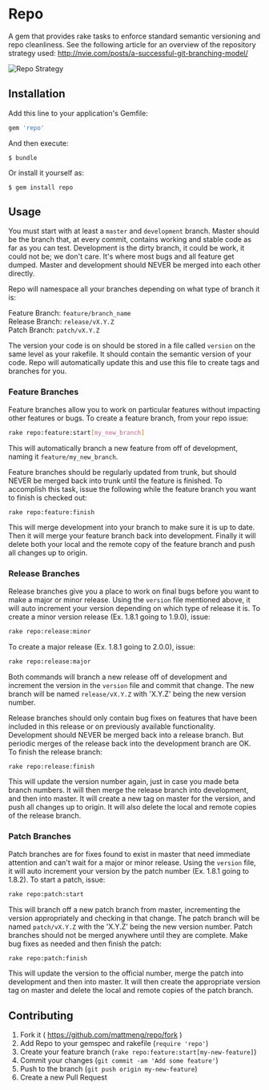 # Repo

A gem that provides rake tasks to enforce standard semantic versioning and repo cleanliness.  See the following article for an overview of the repository strategy used: http://nvie.com/posts/a-successful-git-branching-model/

![Repo Strategy](http://nvie.com/img/git-model@2x.png "Repo Strategy")

## Installation

Add this line to your application's Gemfile:

```ruby
gem 'repo'
```

And then execute:

    $ bundle

Or install it yourself as:

    $ gem install repo

## Usage

You must start with at least a `master` and `development` branch.  Master should be the branch that, at every commit, contains working and stable code as far as you can test.  Development is the dirty branch, it could be work, it could not be; we don't care.  It's where most bugs and all feature get dumped.  Master and development should NEVER be merged into each other directly.

Repo will namespace all your branches depending on what type of branch it is:

Feature Branch: `feature/branch_name`<br />
Release Branch: `release/vX.Y.Z`<br />
Patch Branch:   `patch/vX.Y.Z`<br />

The version your code is on should be stored in a file called `version` on the same level as your rakefile. It should contain the semantic version of your code.  Repo will automatically update this and use this file to create tags and branches for you.

### Feature Branches

Feature branches allow you to work on particular features without impacting other features or bugs.  To create a feature branch, from your repo issue:

```bash
rake repo:feature:start[my_new_branch]
```

This will automatically branch a new feature from off of development, naming it `feature/my_new_branch`.

Feature branches should be regularly updated from trunk, but should NEVER be merged back into trunk until the feature is finished.  To accomplish this task, issue the following while the feature branch you want to finish is checked out:

```bash
rake repo:feature:finish
```

This will merge development into your branch to make sure it is up to date.  Then it will merge your feature branch back into development.  Finally it will delete both your local and the remote copy of the feature branch and push all changes up to origin.

### Release Branches

Release branches give you a place to work on final bugs before you want to make a major or minor release.  Using the `version` file mentioned above, it will auto increment your version depending on which type of release it is.  To create a minor version release (Ex. 1.8.1 going to 1.9.0), issue:

```bash
rake repo:release:minor
```

To create a major release (Ex. 1.8.1 going to 2.0.0), issue:

```bash
rake repo:release:major
```

Both commands will branch a new release off of development and increment the version in the `version` file and commit that change.  The new branch will be named `release/vX.Y.Z` with 'X.Y.Z' being the new version number.

Release branches should only contain bug fixes on features that have been included in this release or on previously available functionality.  Development should NEVER be merged back into a release branch.  But periodic merges of the release back into the development branch are OK.  To finish the release branch:

```bash
rake repo:release:finish
```

This will update the version number again, just in case you made beta branch numbers.  It will then merge the release branch into development, and then into master.  It will create a new tag on master for the version, and push all changes up to origin.  It will also delete the local and remote copies of the release branch.

### Patch Branches

Patch branches are for fixes found to exist in master that need immediate attention and can't wait for a major or minor release. Using the `version` file, it will auto increment your version by the patch number (Ex. 1.8.1 going to 1.8.2).  To start a patch, issue:

```bash
rake repo:patch:start
```

This will branch off a new patch branch from master, incrementing the version appropriately and checking in that change.  The patch branch will be named `patch/vX.Y.Z` with the 'X.Y.Z' being the new version number. Patch branches should not be merged anywhere until they are complete.  Make bug fixes as needed and then finish the patch:

```bash
rake repo:patch:finish
```

This will update the version to the official number, merge the patch into development and then into master.  It will then create the appropriate version tag on master and delete the local and remote copies of the patch branch.

## Contributing

1. Fork it ( https://github.com/mattmeng/repo/fork )
2. Add Repo to your gemspec and rakefile (`require 'repo'`)
3. Create your feature branch (`rake repo:feature:start[my-new-feature]`)
4. Commit your changes (`git commit -am 'Add some feature'`)
5. Push to the branch (`git push origin my-new-feature`)
6. Create a new Pull Request
